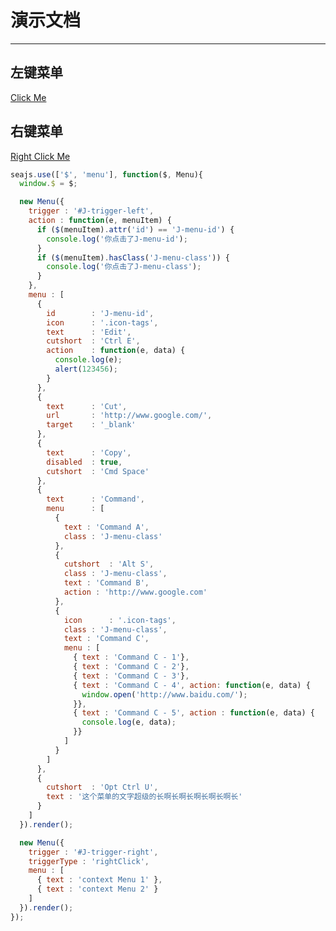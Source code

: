 # 演示文档

---
<link rel="stylesheet" type="text/css" href="http://assets.t326.alipay.net/alice/famicons/1.0.0/famicons.css">
<link rel="stylesheet" type="text/css" href="http://assets.t326.alipay.net/al/alice.common.bizdev-1.3-SNAPSHOT-src.css">

## 左键菜单
<a href="#" id="J-trigger-left">Click Me</a>

## 右键菜单
<a href="#" id="J-trigger-right">Right Click Me</a>


````javascript
seajs.use(['$', 'menu'], function($, Menu){
  window.$ = $;

  new Menu({
    trigger : '#J-trigger-left',
    action : function(e, menuItem) {
      if ($(menuItem).attr('id') == 'J-menu-id') {
        console.log('你点击了J-menu-id');
      }
      if ($(menuItem).hasClass('J-menu-class')) {
        console.log('你点击了J-menu-class');
      }
    },
    menu : [
      {
        id        : 'J-menu-id',
        icon      : '.icon-tags',
        text      : 'Edit',
        cutshort  : 'Ctrl E',
        action    : function(e, data) {
          console.log(e);
          alert(123456);
        }
      },
      {
        text      : 'Cut',
        url       : 'http://www.google.com/',
        target    : '_blank'
      },
      {
        text      : 'Copy',
        disabled  : true,
        cutshort  : 'Cmd Space'
      },
      {
        text      : 'Command',
        menu      : [
          {
            text : 'Command A',
            class : 'J-menu-class'
          },
          {
            cutshort  : 'Alt S',
            class : 'J-menu-class',
            text : 'Command B',
            action : 'http://www.google.com'
          },
          {
            icon      : '.icon-tags',
            class : 'J-menu-class',
            text : 'Command C',
            menu : [
              { text : 'Command C - 1'},
              { text : 'Command C - 2'},
              { text : 'Command C - 3'},
              { text : 'Command C - 4', action: function(e, data) {
                window.open('http://www.baidu.com/');
              }},
              { text : 'Command C - 5', action : function(e, data) {
                console.log(e, data);
              }}
            ]
          }
        ]
      },
      {
        cutshort  : 'Opt Ctrl U',
        text : '这个菜单的文字超级的长啊长啊长啊长啊长啊长'
      }
    ]
  }).render();

  new Menu({
    trigger : '#J-trigger-right',
    triggerType : 'rightClick',
    menu : [
      { text : 'context Menu 1' },
      { text : 'context Menu 2' }
    ]
  }).render();
});
````

